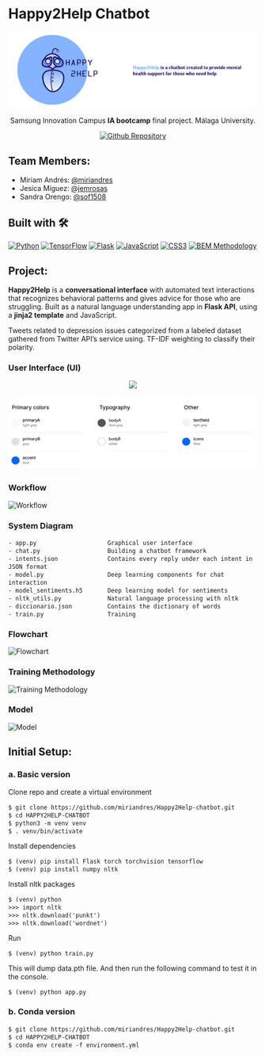 # Happy2Help Chatbot
<img width="1552" src="/design/banner.png" />

<div align="center">

  Samsung Innovation Campus **IA bootcamp** final project. Málaga University.

  [![Github Repository](https://img.shields.io/static/v1?label=&message=Github%20Repository&color=85b3ff&style=for-the-badge&logo=github&logoColor=white)](https://github.com/miriandres/Happy2Help-chatbot/)
  
</div>

## Team Members:
- Miriam Andrés:  [@miriandres](https://github.com/miriandres)
- Jesica Míguez:  [@jemrosas](https://github.com/jemrosas)
- Sandra Orengo:  [@sof1508](https://github.com/sof1508)

## Built with 🛠️
[![Python](https://img.shields.io/badge/Python-3776AB?style=for-the-badge&logo=python&logoColor=white)](https://www.python.org/)
[![TensorFlow](https://img.shields.io/badge/TensorFlow-FF6F00?style=for-the-badge&logo=tensorflow&logoColor=white)](https://www.tensorflow.org/)
[![Flask](https://img.shields.io/badge/Flask-000000?style=for-the-badge&logo=flask&logoColor=white)](https://flask.palletsprojects.com/en/2.2.x/)
[![JavaScript](https://img.shields.io/static/v1?label=&message=JavaScript&color=f7df1e&logo=javascript&logoColor=black&style=for-the-badge)](https://www.javascript.com/)
[![CSS3](https://img.shields.io/badge/CSS3-1572B6?style=for-the-badge&logo=css3&logoColor=white)](https://www.w3schools.com/css/)
[![BEM Methodology](https://img.shields.io/static/v1?label=&message=BEM%20Methodology&color=17A1E6&logo=bem&logoColor=white&style=for-the-badge)](http://getbem.com/)

## Project:
**Happy2Help** is a **conversational interface** with automated text interactions that recognizes behavioral patterns and gives advice for those who are struggling. Built as a natural language understanding app in **Flask API**, using a **jinja2 template** and JavaScript. 

Tweets related to depression issues categorized from a labeled dataset gathered from Twitter API’s service using. TF-IDF weighting to classify their polarity.

### User Interface (UI)
<p align="center">
  <img width="250" src="https://user-images.githubusercontent.com/86624207/147703339-6a74f2f3-22b3-4d64-882d-d84caccdf4fb.gif" />
</p>
<img src="/design/palette.png" />

### Workflow
![Workflow](https://user-images.githubusercontent.com/86624207/187969376-b6e98cae-41d6-4647-b7d0-56d2607fd833.png)

### System Diagram
```
- app.py                    Graphical user interface
- chat.py                   Building a chatbot framework
- intents.json              Contains every reply under each intent in JSON format
- model.py                  Deep learning components for chat interaction
- model_sentiments.h5       Deep learning model for sentiments
- nltk_utils.py             Natural language processing with nltk
- diccionario.json          Contains the dictionary of words
- train.py                  Training
```

### Flowchart
![Flowchart](https://user-images.githubusercontent.com/86624207/187955932-1ba4ea3b-1ce2-47e4-a490-19581ee0848c.png)

### Training Methodology
![Training Methodology](https://user-images.githubusercontent.com/86624207/187957533-82632f90-8ab1-4626-a5b2-8a6ff5a14b6d.png)

### Model
![Model](https://user-images.githubusercontent.com/86624207/187970178-9c037a2d-cd16-42d5-88cd-43d77059bd7e.png)

## Initial Setup:
### a. Basic version
Clone repo and create a virtual environment
```
$ git clone https://github.com/miriandres/Happy2Help-chatbot.git
$ cd HAPPY2HELP-CHATBOT
$ python3 -m venv venv
$ . venv/bin/activate
```
Install dependencies
```
$ (venv) pip install Flask torch torchvision tensorflow
$ (venv) pip install numpy nltk
```
Install nltk packages
```
$ (venv) python
>>> import nltk
>>> nltk.download('punkt')
>>> nltk.download('wordnet')
```
Run
```
$ (venv) python train.py
```
This will dump data.pth file. And then run
the following command to test it in the console.
```
$ (venv) python app.py
```

### b. Conda version
```
$ git clone https://github.com/miriandres/Happy2Help-chatbot.git
$ cd HAPPY2HELP-CHATBOT
$ conda env create -f environment.yml
```
